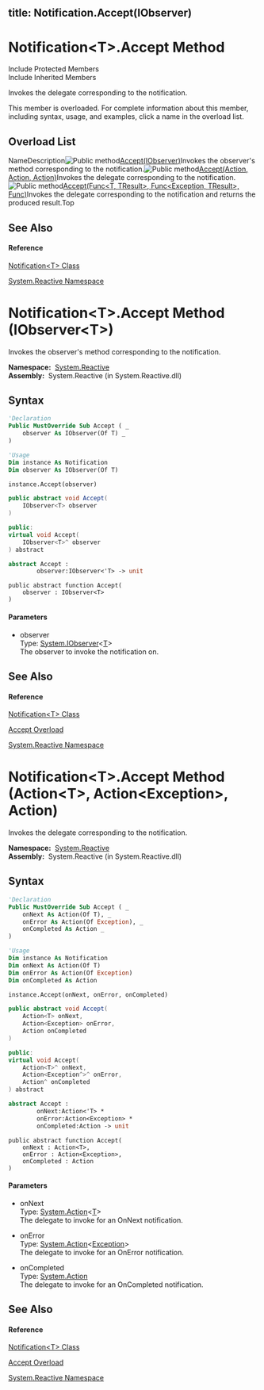 title: Notification<T>.Accept(IObserver<T>)
---

# Notification\<T\>.Accept Method

Include Protected Members  
Include Inherited Members

Invokes the delegate corresponding to the notification.

This member is overloaded. For complete information about this member, including syntax, usage, and examples, click a name in the overload list.

## Overload List

NameDescription![Public method](https://reactiveui.net/assets/img/Hh303103.pubmethod(en-us,VS.103).gif "Public method")[Accept(IObserver<T>)](https://msdn.microsoft.com/en-us/library/m:system.reactive.notification%601.accept(system.iobserver%7b%600%7d)(v=VS.103))Invokes the observer's method corresponding to the notification.![Public method](https://reactiveui.net/assets/img/Hh303103.pubmethod(en-us,VS.103).gif "Public method")[Accept(Action<T>, Action<Exception>, Action)](https://msdn.microsoft.com/en-us/library/m:system.reactive.notification%601.accept(system.action%7b%600%7d%2csystem.action%7bsystem.exception%7d%2csystem.action)(v=VS.103))Invokes the delegate corresponding to the notification.![Public method](https://reactiveui.net/assets/img/Hh303103.pubmethod(en-us,VS.103).gif "Public method")[Accept<TResult>(Func<T, TResult>, Func<Exception, TResult>, Func<TResult>)](https://msdn.microsoft.com/en-us/library/m:system.reactive.notification%601.accept%60%601(system.func%7b%600%2c%60%600%7d%2csystem.func%7bsystem.exception%2c%60%600%7d%2csystem.func%7b%60%600%7d)(v=VS.103))Invokes the delegate corresponding to the notification and returns the produced result.Top

## See Also

#### Reference

[Notification\<T\> Class](Notification\Notification(T).md)

[System.Reactive Namespace](System.Reactive\System.Reactive.md)


# Notification\<T\>.Accept Method (IObserver\<T\>)

Invokes the observer's method corresponding to the notification.

**Namespace:**  [System.Reactive](System.Reactive\System.Reactive.md)  
**Assembly:**  System.Reactive (in System.Reactive.dll)

## Syntax

```vb
'Declaration
Public MustOverride Sub Accept ( _
    observer As IObserver(Of T) _
)
```

```vb
'Usage
Dim instance As Notification
Dim observer As IObserver(Of T)

instance.Accept(observer)
```

```csharp
public abstract void Accept(
    IObserver<T> observer
)
```

```c++
public:
virtual void Accept(
    IObserver<T>^ observer
) abstract
```

```fsharp
abstract Accept : 
        observer:IObserver<'T> -> unit 
```

```jscript
public abstract function Accept(
    observer : IObserver<T>
)
```

#### Parameters

- observer  
  Type: [System.IObserver](https://msdn.microsoft.com/en-us/library/Dd783449)\<[T](Notification\Notification(T).md)\>  
  The observer to invoke the notification on.

## See Also

#### Reference

[Notification\<T\> Class](Notification\Notification(T).md)

[Accept Overload](Accept\Notification(T).Accept.md)

[System.Reactive Namespace](System.Reactive\System.Reactive.md)

# Notification\<T\>.Accept Method (Action\<T\>, Action\<Exception\>, Action)

Invokes the delegate corresponding to the notification.

**Namespace:**  [System.Reactive](System.Reactive\System.Reactive.md)  
**Assembly:**  System.Reactive (in System.Reactive.dll)

## Syntax

```vb
'Declaration
Public MustOverride Sub Accept ( _
    onNext As Action(Of T), _
    onError As Action(Of Exception), _
    onCompleted As Action _
)
```

```vb
'Usage
Dim instance As Notification
Dim onNext As Action(Of T)
Dim onError As Action(Of Exception)
Dim onCompleted As Action

instance.Accept(onNext, onError, onCompleted)
```

```csharp
public abstract void Accept(
    Action<T> onNext,
    Action<Exception> onError,
    Action onCompleted
)
```

```c++
public:
virtual void Accept(
    Action<T>^ onNext, 
    Action<Exception^>^ onError, 
    Action^ onCompleted
) abstract
```

```fsharp
abstract Accept : 
        onNext:Action<'T> * 
        onError:Action<Exception> * 
        onCompleted:Action -> unit 
```

```jscript
public abstract function Accept(
    onNext : Action<T>, 
    onError : Action<Exception>, 
    onCompleted : Action
)
```

#### Parameters

- onNext  
  Type: [System.Action](https://msdn.microsoft.com/en-us/library/018hxwa8)\<[T](Notification\Notification(T).md)\>  
  The delegate to invoke for an OnNext notification.

- onError  
  Type: [System.Action](https://msdn.microsoft.com/en-us/library/018hxwa8)\<[Exception](https://msdn.microsoft.com/en-us/library/c18k6c59)\>  
  The delegate to invoke for an OnError notification.

- onCompleted  
  Type: [System.Action](https://msdn.microsoft.com/en-us/library/Bb534741)  
  The delegate to invoke for an OnCompleted notification.

## See Also

#### Reference

[Notification\<T\> Class](Notification\Notification(T).md)

[Accept Overload](Accept\Notification(T).Accept.md)

[System.Reactive Namespace](System.Reactive\System.Reactive.md)





